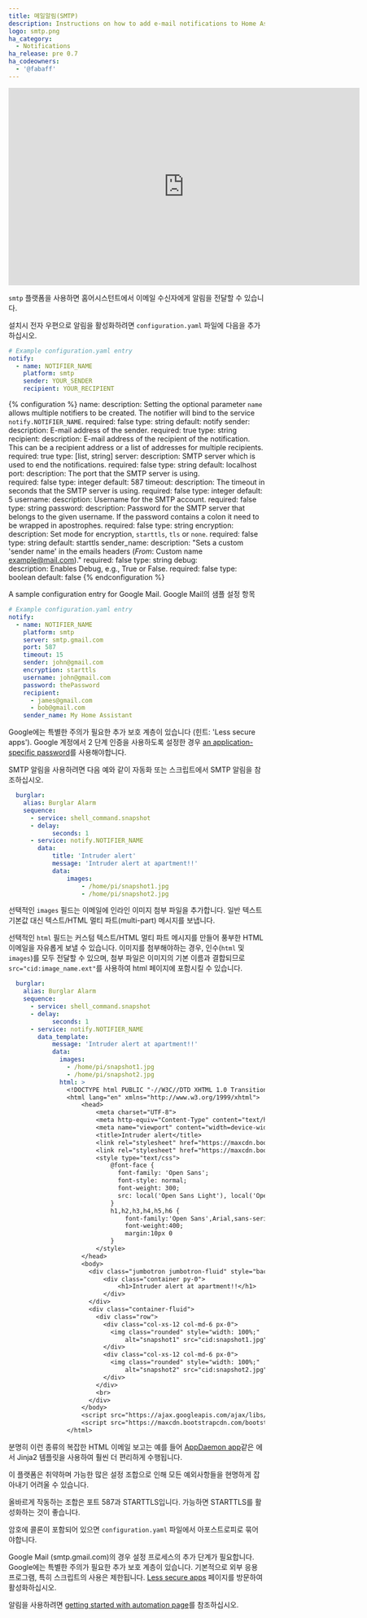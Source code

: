 ```yaml
---
title: 메일알림(SMTP)
description: Instructions on how to add e-mail notifications to Home Assistant.
logo: smtp.png
ha_category:
  - Notifications
ha_release: pre 0.7
ha_codeowners:
  - '@fabaff'
---
```


<iframe width="690" height="388" src="https://www.youtube.com/embed/je8PyfILgLk" frameborder="0" allow="accelerometer; autoplay; encrypted-media; gyroscope; picture-in-picture" allowfullscreen></iframe>

`smtp` 플랫폼을 사용하면 홈어시스턴트에서 이메일 수신자에게 알림을 전달할 수 있습니다.

설치시 전자 우편으로 알림을 활성화하려면 `configuration.yaml` 파일에 다음을 추가하십시오.

```yaml
# Example configuration.yaml entry
notify:
  - name: NOTIFIER_NAME
    platform: smtp
    sender: YOUR_SENDER
    recipient: YOUR_RECIPIENT
```

{% configuration %}
name:
  description: Setting the optional parameter `name` allows multiple notifiers to be created. The notifier will bind to the service `notify.NOTIFIER_NAME`.
  required: false
  type: string
  default: notify
sender:
  description: E-mail address of the sender.
  required: true
  type: string
recipient:
  description: E-mail address of the recipient of the notification. This can be a recipient address or a list of addresses for multiple recipients.
  required: true
  type: [list, string]
server:
  description: SMTP server which is used to end the notifications.
  required: false
  type: string
  default: localhost  
port:
  description: The port that the SMTP server is using.  
  required: false
  type: integer
  default: 587
timeout:
  description: The timeout in seconds that the SMTP server is using.
  required: false
  type: integer
  default: 5
username:
  description: Username for the SMTP account.
  required: false
  type: string
password:
  description: Password for the SMTP server that belongs to the given username. If the password contains a colon it need to be wrapped in apostrophes.
  required: false
  type: string
encryption:
  description: Set mode for encryption, `starttls`, `tls` or `none`.
  required: false
  type: string
  default: starttls
sender_name:
  description: "Sets a custom 'sender name' in the emails headers (*From*: Custom name <example@mail.com>)."
  required: false
  type: string
debug:  
  description: Enables Debug, e.g., True or False.
  required: false
  type: boolean
  default: false
{% endconfiguration %}

A sample configuration entry for Google Mail.
Google Mail의 샘플 설정 항목

```yaml
# Example configuration.yaml entry
notify:
  - name: NOTIFIER_NAME
    platform: smtp
    server: smtp.gmail.com
    port: 587
    timeout: 15
    sender: john@gmail.com
    encryption: starttls
    username: john@gmail.com
    password: thePassword
    recipient:
      - james@gmail.com
      - bob@gmail.com
    sender_name: My Home Assistant
```

Google에는 특별한 주의가 필요한 추가 보호 계층이 있습니다 (힌트: 'Less secure apps'). Google 계정에서 2 단계 인증을 사용하도록 설정한 경우 [an application-specific password](https://support.google.com/mail/answer/185833?hl=en)를 사용해야합니다.

SMTP 알림을 사용하려면 다음 예와 같이 자동화 또는 스크립트에서 SMTP 알림을 참조하십시오.

```yaml
  burglar:
    alias: Burglar Alarm
    sequence:
      - service: shell_command.snapshot
      - delay:
            seconds: 1
      - service: notify.NOTIFIER_NAME
        data:
            title: 'Intruder alert'
            message: 'Intruder alert at apartment!!'
            data:
                images:
                    - /home/pi/snapshot1.jpg
                    - /home/pi/snapshot2.jpg
```

선택적인 `images` 필드는 이메일에 인라인 이미지 첨부 파일을 추가합니다. 일반 텍스트 기본값 대신 텍스트/HTML 멀티 파트(multi-part) 메시지를 보냅니다.

선택적인 `html` 필드는 커스텀 텍스트/HTML 멀티 파트 메시지를 만들어 풍부한 HTML 이메일을 자유롭게 보낼 수 있습니다. 이미지를 첨부해야하는 경우, 인수(`html` 및 `images`)를 모두 전달할 수 있으며, 첨부 파일은 이미지의 기본 이름과 결합되므로 `src="cid:image_name.ext"`를 사용하여 html 페이지에 포함시킬 수 있습니다.

```yaml
  burglar:
    alias: Burglar Alarm
    sequence:
      - service: shell_command.snapshot
      - delay:
            seconds: 1
      - service: notify.NOTIFIER_NAME
        data_template:
            message: 'Intruder alert at apartment!!'
            data:
              images:
                - /home/pi/snapshot1.jpg
                - /home/pi/snapshot2.jpg
              html: >
                <!DOCTYPE html PUBLIC "-//W3C//DTD XHTML 1.0 Transitional//EN" "http://www.w3.org/TR/xhtml1/DTD/xhtml1-transitional.dtd">
                <html lang="en" xmlns="http://www.w3.org/1999/xhtml">
                    <head>
                        <meta charset="UTF-8">
                        <meta http-equiv="Content-Type" content="text/html; charset=UTF-8">
                        <meta name="viewport" content="width=device-width, initial-scale=1.0">
                        <title>Intruder alert</title>
                        <link rel="stylesheet" href="https://maxcdn.bootstrapcdn.com/bootstrap/4.0.0-alpha.5/css/bootstrap.min.css">
                        <link rel="stylesheet" href="https://maxcdn.bootstrapcdn.com/font-awesome/4.4.0/css/font-awesome.min.css">
                        <style type="text/css">
                            @font-face {
                              font-family: 'Open Sans';
                              font-style: normal;
                              font-weight: 300;
                              src: local('Open Sans Light'), local('OpenSans-Light'), url(http://fonts.gstatic.com/s/opensans/v13/DXI1ORHCpsQm3Vp6mXoaTZS3E-kSBmtLoNJPDtbj2Pk.ttf) format('truetype');
                            }
                            h1,h2,h3,h4,h5,h6 {
                                font-family:'Open Sans',Arial,sans-serif;
                                font-weight:400;
                                margin:10px 0
                            }
                        </style>
                    </head>
                    <body>
                      <div class="jumbotron jumbotron-fluid" style="background-color: #f00a2d; color: white;">
                          <div class="container py-0">
                              <h1>Intruder alert at apartment!!</h1>
                          </div>
                      </div>
                      <div class="container-fluid">
                        <div class="row">
                          <div class="col-xs-12 col-md-6 px-0">
                            <img class="rounded" style="width: 100%;"
                                alt="snapshot1" src="cid:snapshot1.jpg" />
                          </div>
                          <div class="col-xs-12 col-md-6 px-0">
                            <img class="rounded" style="width: 100%;"
                                alt="snapshot2" src="cid:snapshot2.jpg" />
                          </div>
                        </div>
                        <br>
                      </div>
                    </body>
                    <script src="https://ajax.googleapis.com/ajax/libs/jquery/1.11.3/jquery.min.js"></script>
                    <script src="https://maxcdn.bootstrapcdn.com/bootstrap/4.0.0-alpha.5/js/bootstrap.min.js"></script>
                </html>

```
분명히 이런 종류의 복잡한 HTML 이메일 보고는 예를 들어 [AppDaemon app](/docs/ecosystem/appdaemon/tutorial/)같은 에서 Jinja2 템플릿을 사용하여 훨씬 더 편리하게 수행됩니다.

이 플랫폼은 취약하며 가능한 많은 설정 조합으로 인해 모든 예외사항들을 현명하게 잡아내기 어려울 수 있습니다.

올바르게 작동하는 조합은 포트 587과 STARTTLS입니다. 가능하면 STARTTLS를 활성화하는 것이 좋습니다.

암호에 콜론이 포함되어 있으면 `configuration.yaml` 파일에서 아포스트로피로 묶어야합니다.

Google Mail (smtp.gmail.com)의 경우 설정 프로세스의 추가 단계가 필요합니다. Google에는 특별한 주의가 필요한 추가 보호 계층이 있습니다. 기본적으로 외부 응용 프로그램, 특히 스크립트의 사용은 제한됩니다. [Less secure apps](https://www.google.com/settings/security/lesssecureapps) 페이지를 방문하여 활성화하십시오.

알림을 사용하려면 [getting started with automation page](/getting-started/automation/)를 참조하십시오.